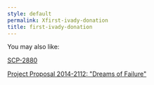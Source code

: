 ```yaml
---
style: default
permalink: Xfirst-ivady-donation
title: first-ivady-donation
---
```

You may also like:

[SCP-2880](http://scp-wiki.net/scp-2880)

[Project Proposal 2014-2112: "Dreams of Failure"](http://scp-wiki.net/project-proposal-2014-2112)
